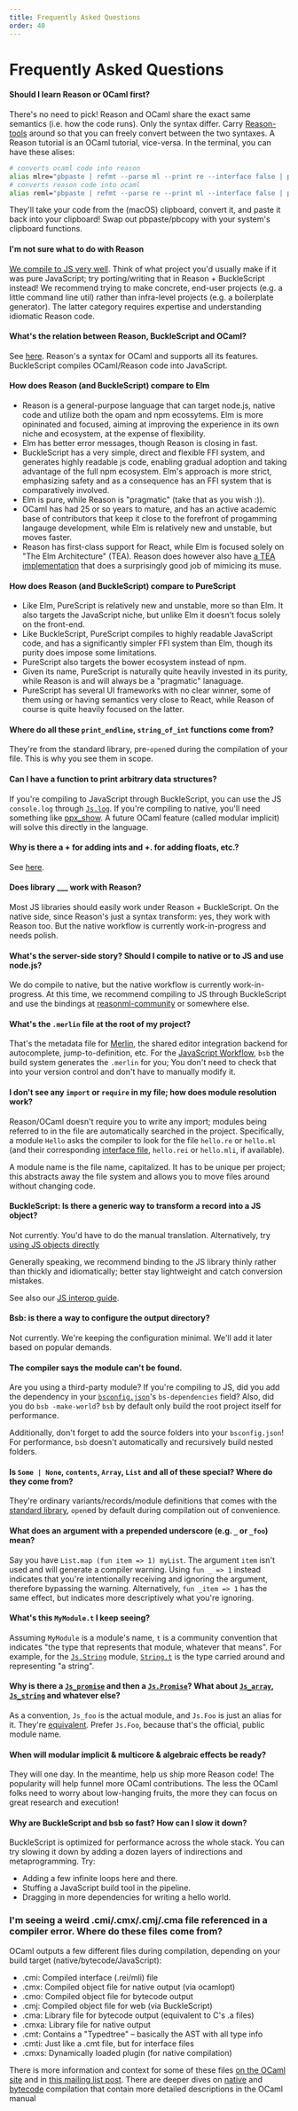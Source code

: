 ```yaml
---
title: Frequently Asked Questions
order: 40
---
```

Frequently Asked Questions
=======

#### Should I learn Reason or OCaml first?
There's no need to pick! Reason and OCaml share the exact same semantics (i.e. how the code runs). Only the syntax differ. Carry [Reason-tools](https://github.com/reasonml/reason-tools) around so that you can freely convert between the two syntaxes. A Reason tutorial is an OCaml tutorial, vice-versa. In the terminal, you can have these alises:

```sh
# converts ocaml code into reason
alias mlre="pbpaste | refmt --parse ml --print re --interface false | pbcopy"
# converts reason code into ocaml
alias reml="pbpaste | refmt --parse re --print ml --interface false | pbcopy"
```

They'll take your code from the (macOS) clipboard, convert it, and paste it back into your clipboard! Swap out pbpaste/pbcopy with your system's clipboard functions.

#### I'm not sure what to do with Reason
[We compile to JS very well](/guide/javascript). Think of what project you'd usually make if it was pure JavaScript; try porting/writing that in Reason + BuckleScript instead! We recommend trying to make concrete, end-user projects (e.g. a little command line util) rather than infra-level projects (e.g. a boilerplate generator). The latter category requires expertise and understanding idiomatic Reason code.

#### What's the relation between Reason, BuckleScript and OCaml?
See [here](/guide/javascript). Reason's a syntax for OCaml and supports all its features. BuckleScript compiles OCaml/Reason code into JavaScript.

#### How does Reason (and BuckleScript) compare to Elm
* Reason is a general-purpose language that can target node.js, native code and utilize both the opam and npm ecossytems. Elm is more opininated and focused, aiming at improving the experience in its own niche and ecosystem, at the expense of flexibility.
* Elm has better error messages, though Reason is closing in fast.
* BuckleScript has a very simple, direct and flexible FFI system, and generates highly readable js code, enabling gradual adoption and taking advantage of the full npm ecosystem. Elm's approach is more strict, emphasizing safety and as a consequence has an FFI system that is comparatively involved.
* Elm is pure, while Reason is "pragmatic" (take that as you wish :)).
* OCaml has had 25 or so years to mature, and has an active academic base of contributors that keep it close to the forefront of progamming langauge development, while Elm is relatively new and unstable, but moves faster.
* Reason has first-class support for React, while Elm is focused solely on "The Elm Architecture" (TEA). Reason does however also have [a TEA implementation](https://github.com/OvermindDL1/bucklescript-tea) that does a surprisingly good job of mimicing its muse.

#### How does Reason (and BuckleScript) compare to PureScript
* Like Elm, PureScript is relatively new and unstable, more so than Elm. It also targets the JavaScript niche, but unlike Elm it doesn't focus solely on the front-end.
* Like BuckleScript, PureScript compiles to highly readable JavaScript code, and has a significantly simpler FFI system than Elm, though its purity does impose some limitations.
* PureScript also targets the bower ecosystem instead of npm.
* Given its name, PureScript is naturally quite heavily invested in its purity, while Reason is and will always be a "pragmatic" lanaguage.
* PureScript has several UI frameworks with no clear winner, some of them using or having semantics very close to React, while Reason of course is quite heavily focused on the latter.

#### Where do all these `print_endline`, `string_of_int` functions come from?
They're from the standard library, pre-`open`ed during the compilation of your file. This is why you see them in scope.

#### Can I have a function to print arbitrary data structures?
If you're compiling to JavaScript through BuckleScript, you can use the JS `console.log` through [`Js.log`](https://bucklescript.github.io/bucklescript/api/Js.html#VALlog). If you're compiling to native, you'll need something like [ppx_show](https://github.com/diml/ppx_show). A future OCaml feature (called modular implicit) will solve this directly in the language.

#### Why is there a + for adding ints and +. for adding floats, etc.?
See [here](/guide/language/integer-and-float#design-decisions).

#### Does library ___ work with Reason?
Most JS libraries should easily work under Reason + BuckleScript. On the native side, since Reason's just a syntax transform: yes, they work with Reason too. But the native workflow is currently work-in-progress and needs polish.

#### What's the server-side story? Should I compile to native or to JS and use node.js?
We do compile to native, but the native workflow is currently work-in-progress. At this time, we recommend compiling to JS through BuckleScript and use the bindings at [reasonml-community](https://github.com/reasonml-community) or somewhere else.

#### What's the `.merlin` file at the root of my project?
That's the metadata file for [Merlin](/guide/editor-tools/extra-goodies#merlin), the shared editor integration backend for autocomplete, jump-to-definition, etc. For the [JavaScript Workflow](/guide/javascript), `bsb` the build system generates the `.merlin` for you; You don't need to check that into your version control and don't have to manually modify it.

#### I don't see any `import` or `require` in my file; how does module resolution work?
Reason/OCaml doesn't require you to write any import; modules being referred to in the file are automatically searched in the project. Specifically, a module `Hello` asks the compiler to look for the file `hello.re` or `hello.ml` (and their corresponding [interface file](/guide/language/module#signatures), `hello.rei` or `hello.mli`, if available).

A module name is the file name, capitalized. It has to be unique per project; this abstracts away the file system and allows you to move files around without changing code.

#### BuckleScript: Is there a generic way to transform a record into a JS object?
Not currently. You'd have to do the manual translation. Alternatively, try [using JS objects directly](http://bucklescript.github.io/bucklescript/Manual.html#_create_js_objects_using_bs_obj)

Generally speaking, we recommend binding to the JS library thinly rather than thickly and idiomatically; better stay lightweight and catch conversion mistakes.

See also our [JS interop guide](/guide/javascript/interop).

#### Bsb: is there a way to configure the output directory?
Not currently. We're keeping the configuration minimal. We'll add it later based on popular demands.

#### The compiler says the module can't be found.
Are you using a third-party module? If you're compiling to JS, did you add the dependency in your [`bsconfig.json`](http://bucklescript.github.io/bucklescript/Manual.html#_get_started)'s `bs-dependencies` field? Also, did you do `bsb -make-world`? `bsb` by default only build the root project itself for performance.

Additionally, don't forget to add the source folders into your `bsconfig.json`! For performance, `bsb` doesn't automatically and recursively build nested folders.

#### Is `Some | None`, `contents`, `Array`, `List` and all of these special? Where do they come from?
They're ordinary variants/records/module definitions that comes with the [standard library](/api/index.html), `open`ed by default during compilation out of convenience.

#### What does an argument with a prepended underscore (e.g. `_` or `_foo`) mean?
Say you have `List.map (fun item => 1) myList`. The argument `item` isn't used and will generate a compiler warning. Using `fun _ => 1` instead indicates that you're intentionally receiving and ignoring the argument, therefore bypassing the warning. Alternatively, `fun _item => 1` has the same effect, but indicates more descriptively what you're ignoring.

#### What's this `MyModule.t` I keep seeing?
Assuming `MyModule` is a module's name, `t` is a community convention that indicates "the type that represents that module, whatever that means". For example, for the [`Js.String`](http://bucklescript.github.io/bucklescript/api/Js.String.html) module, [`String.t`](http://bucklescript.github.io/bucklescript/api/Js.String.html#TYPEt) is the type carried around and representing "a string".

#### Why is there a [`Js_promise`](http://bucklescript.github.io/bucklescript/api/Js_promise.html) and then a [`Js.Promise`](http://bucklescript.github.io/bucklescript/api/Js.Promise.html)? What about [`Js_array`](http://bucklescript.github.io/bucklescript/api/Js_array.html), [`Js_string`](http://bucklescript.github.io/bucklescript/api/Js_string.html) and whatever else?
As a convention, `Js_foo` is the actual module, and `Js.Foo` is just an alias for it. They're [equivalent](https://github.com/bloomberg/bucklescript/blob/7bc37f387a726ba1ae4afeefe02b9c82577d9e10/jscomp/runtime/js.ml#L124-L138). Prefer `Js.Foo`, because that's the official, public module name.

#### When will modular implicit & multicore & algebraic effects be ready?
They will one day. In the meantime, help us ship more Reason code! The popularity will help funnel more OCaml contributions. The less the OCaml folks need to worry about low-hanging fruits, the more they can focus on great research and execution!

#### Why are BuckleScript and bsb so fast? How can I slow it down?
BuckleScript is optimized for performance across the whole stack. You can try slowing it down by adding a dozen layers of indirections and metaprogramming. Try:

- Adding a few infinite loops here and there.
- Stuffing a JavaScript build tool in the pipeline.
- Dragging in more dependencies for writing a hello world.

### I'm seeing a weird .cmi/.cmx/.cmj/.cma file referenced in a compiler error. Where do these files come from?

OCaml outputs a few different files during compilation, depending on your build target (native/bytecode/JavaScript):

- .cmi: Compiled interface (.rei/mli) file
- .cmx: Compiled object file for native output (via ocamlopt)
- .cmo: Compiled object file for bytecode output
- .cmj: Compiled object file for web (via BuckleScript)
- .cma: Library file for bytecode output (equivalent to C's .a files)
- .cmxa: Library file for native output
- .cmt: Contains a "Typedtree" – basically the AST with all type info
- .cmti: Just like a .cmt file, but for interface files
- .cmxs: Dynamically loaded plugin (for native compilation)

There is more information and context for some of these files [on the OCaml site](https://ocaml.org/learn/tutorials/filenames.html) and in [this mailing list post](http://caml.inria.fr/pub/ml-archives/caml-list/2008/09/2bc9b38171177af5dc0d832a365d290d.en.html). There are deeper dives on [native](https://caml.inria.fr/pub/docs/manual-ocaml/native.html) and [bytecode](http://caml.inria.fr/pub/docs/manual-ocaml/comp.html) compilation that contain more detailed descriptions in the OCaml manual
